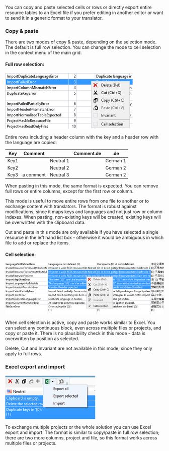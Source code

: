 You can copy and paste selected cells or rows or directly export entire resource tables to an Excel file if you prefer editing in another editor 
or want to send it in a generic format to your translator. 

### Copy & paste

There are two modes of copy & paste, depending on the selection mode. The default is full row selection. 
You can change the mode to cell selection in the context menu of the main grid.

#### Full row selection:

![](CopyPasteContextMenu.png)

Entire rows including a header column with the key and a header row with the language are copied: 

| Key  | Comment   |           | Comment.de | .de      |
|------|-----------|-----------|------------|----------|
| Key1 |           | Neutral 1 |            | German 1 |
| Key2 |           | Neutral 2 |            | German 2 |
| Key3 | a comment | Neutral 3 |            | German 2 |

When pasting in this mode, the same format is expected.
You can remove full rows or entire columns, except for the first row or column.

This mode is useful to move entire rows from one file to another or to exchange content with translators.
The format is robust against modifications, since it maps keys and languages and not just row or column indexes.
When pasting, non-existing keys will be created, existing keys will be overwritten with the clipboard data.

Cut and paste in this mode are only available if you have selected a single resource in the left hand list box - 
otherwise it would be ambiguous in which file to add or replace the items.

#### Cell selection:

![](CellSelection.png)

When cell selection is active, copy and paste works similar to Excel. You can select any continuous block, 
even across multiple files or projects, and copy or paste it. 
There is no plausibility check in this mode - data is overwritten by position as selected.

Delete, Cut and Invariant are not available in this mode, since they only apply to full rows.

### Excel export and import

![](Copy,%20Paste,%20Export%20and%20Import_CopyPasteExport.png)

To exchange multiple projects or the whole solution you can use Excel export and import.
The format is similar to copy/paste in full row selection; there are two more columns, project and file, 
so this format works across multiple files or projects.

